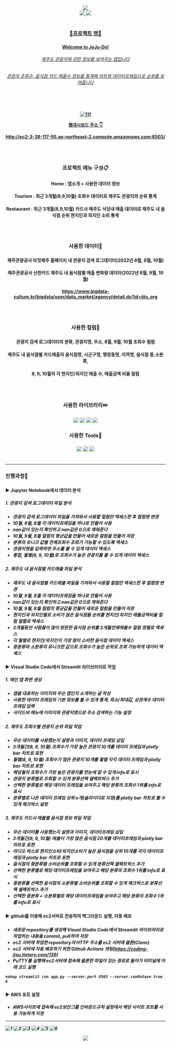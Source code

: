 <div align=center>
	<img src="https://capsule-render.vercel.app/api?type=waving&color=0:99CCFF,100:a82da&height=200&fontColor=FFFFFF&section=header&text=Welcome%20to%20JeJu-Do!&fontSize=60&animation=twinkling" />
</div>	
<div align=center>
	<a href="mailto:yunwltn98@gmail.com"><img src="https://img.shields.io/badge/Gmail-EA4335?style=flat&logo=Gmail&logoColor=white&link="mailto:yunwltn98@gmail.com" />
	<a href="https://coding-jisu.tistory.com/"><img src="https://img.shields.io/badge/Tistory-000000?style=flat&logo=Tistory&logoColor=white&link="https://coding-jisu.tistory.com" />
	<br>
	<br>
</div>	

<div align=center> 
	<h3> 📌프로젝트 명📌 <h3>
	<h4> Welcome to JeJu-Do! <h4>
	<h6> 제주도 관광지에 관한 정보를 보여주는 앱입니다 <h6>
	<h6> 관광지 조회수, 음식점 카드 매출수 정보를 통계해 차트와 데이터프레임으로 순위를 보여줍니다 <h6>
	<br>
	<h4>

![111](https://user-images.githubusercontent.com/120348555/209489225-5e1a1d33-736e-4b0e-88cc-4743f1f7c587.jpg)

웹대시보드 주소 👇 

<http://ec2-3-38-117-95.ap-northeast-2.compute.amazonaws.com:8503/>

</div>	
<div align=center> 
	<br>
	<br>
	<h3> 프로젝트 메뉴 구성📋 <h3>
	<h4> Home : 앱소개 + 사용한 데이터 정보
	<h4> Tourism : 최근 3개월(8,9,10월) 조회수 데이터로 제주도 관광지의 순위 통계
  <h4> Restaurant : 최근 3개월(8,9,10월) 카드사 제주도 식당내 매출 데이터로 제주도 내 음식점 순위 현지인과 외지인 소비 통계
	<br>
	<br>
	<br>
	<br>
	<h3> 사용한 데이터📂 <h3>
	<h4> 제주관광공사 비짓제주 홈페이지 내 관광지 검색 로그데이터(2022년 8월, 9월, 10월) <h4>
	<h4> 제주관광공사 신한카드 제주도 내 음식점별 매출 변화량 데이터(2022년 8월, 9월, 10월) <h4>

<https://www.bigdata-culture.kr/bigdata/user/data_market/agency/detail.do?id=ijto_org>
</div>	
<div align=center>
	<br>
	<br>
	<h3> 사용한 컬럼📑 <h3>
	<h4> 관광지 검색 로그데이터의 분류, 관광지명, 주소, 8월, 9월, 10월 조회수 컬럼 <h4>
	<h4> 제주도 내 음식점별 카드매출의 음식점명, 시군구명, 행정동명, 지역명, 음식점 중,소분류, <h4>
	<h4> 8, 9, 10월의 각 현지인/외지인 매출 수, 매출금액 비율 컬럼 <h4>	
	<br>
	<br>
	<h3> 사용한 라이브러리✏️ <h3>	
	<img src="https://img.shields.io/badge/Streamlit-FF4B4B?style=flat&logo=Streamlit&logoColor=white" />
	<img src="https://img.shields.io/badge/NumPy-013243?style=flat&logo=NumPy&logoColor=white" />
	<img src="https://img.shields.io/badge/pandas-150458?style=flat&logo=pandas&logoColor=white" />
	<img src="https://img.shields.io/badge/Plotly-3F4F75?style=flat&logo=Plotly&logoColor=white" />
	<h3> 사용한 Tools🔨 <h3>
	<img src="https://img.shields.io/badge/Jupyter-F37626?style=flat&logo=Jupyter&logoColor=white" />
	<img src="https://img.shields.io/badge/Visual Studio Code-007ACC?style=flat&logo=Visual Studio Code&logoColor=white" />
	<img src="https://img.shields.io/badge/GitHub-181717?style=flat&logo=GitHub&logoColor=white" />
	<br>
	<br>
</div>	

		
---


<h3>진행과정💬<h3>

<h4>▶️ Jupyter Notebook에서 데이터 분석<h4>
	
<h5> 1. 관광지 검색 로그데이터 파일 분석<h5>
	
- 관광지 검색 로그데이터 파일을 가져와서 사용할 컬럼만 엑세스한 후 컬럼명 변경
- 10월, 9월, 8월 각 데이터프레임을 하나로 만들어 사용
- nan값이 있는지 확인하고 nan값은 0으로 채워준다
- 10월, 9월, 8월 컬럼의 평균값을 만들어 새로운 컬럼을 만들어 저장
- 분류의 유니크 값별 전체조회수 조회가 가능할 수 있도록 엑세스
- 관광지명을 입력하면 주소를 볼 수 있게 데이터 엑세스
- 통합, 월별(8, 9, 10월)로 조회수가 높은 관광지를 볼 수 있게 데이터 엑세스

<h5> 2. 제주도 내 음식점별 카드매출 파일 분석<h5>
	
- 제주도 내 음식점별 카드매출 파일을 가져와서 사용할 컬럼만 엑세스한 후 컬럼명 변경
- 10월, 9월, 8월 각 데이터프레임을 하나로 만들어 사용
- nan값이 있는지 확인하고 nan값은 0으로 채워준다
- 10월, 9월, 8월 컬럼의 평균값을 만들어 새로운 컬럼을 만들어 저장
- 현지인과 외지인별로 소비가 많은 음식점들 순위를 현지인/외지인 매출금액비율 컬럼 절렬로 엑세스
- 3개월동안 사람들이 많이 방문한 음식점 순위를 3개월전체매출수 컬럼 정렬로 엑세스
- 각 월별로 현지인/외지인이 가장 많이 소비한 음식점 데이터 엑세스
- 중분류와 소분류의 유니크한 값으로 조회수가 높은 순위로 조회 가능하게 데이터 엑세스

<h4>▶️ Visual Studio Code에서 Streamlit 라이브러리로 작업<h4>

<h5>1. 메인 앱 화면 생성<h5>

- 앱을 대표하는 이미지와 무슨 앱인지 소개하는 글 작성
- 사용한 데이터 프레임의 기본 정보를 볼 수 있게 통계, 최소/최대값, 상관계수 데이터 프레임 입력
- 사이드바 메뉴에 이미지와 관광지명으로 주소 검색하는 기능 설정
		
<h5>2. 제주도 조회수별 관광지 순위 파일 작업<h5>
		
- 무슨 데이터를 사용했는지 설명과 이미지, 데이터 프레임 삽입
- 3개월간(8, 9, 10월) 조회수가 가장 높은 관광지 10개를 데이터 프레임과 plotly bar 차트로 표현
- 월별(8, 9, 10월) 조회수가 많은 관광지 10개를 월별 각각 데이터 프레임과 plotly bar 차트로 표현
- 해당월의 조회수가 가장 높은 관광지를 한눈에 알 수 있게 info로 표시
- 관광지 분류별로 조회할 수 있게 분류선택 셀렉트박스 추가
- 선택한 분류별로 해당 데이터 프레임을 보여주고 해당 분류의 조회수 1위를 info로 표시
- 분류별로 나온 데이터 프레임 상위 n개(슬라이더로 지정)를 plotly bar 차트로 볼 수 있게 체크박스 설정

<h5>3. 제주도 카드사 매출별 음식점 정보 파일 작업<h5>
		
- 무슨 데이터를 사용했는지 설명과 이미지, 데이터프레임 삽입
- 3개월간(8, 9, 10월) 매출이 가장 많은 음식점 20개를 데이터프레임과 plotly bar 차트로 표현
- 라디오 박스로 현지인소비/외지인소비가 높은 음식점을 상위 10개를 각각 데이터프레임과 plotly bar 차트로 표현
- 음식점의 중분류별 소비순위를 조회할 수 있게 분류선택 셀렉트박스 추가
- 선택한 분류별로 해당 데이터프레임을 보여주고 해당 분류의 조회수 1위를 info로 표시
- 중분류를 선택한 음식점의 소분류별 소비순위를 조회할 수 있게 체크박스로 분류선택 셀렉트박스 추가
- 선택한 중분류 + 소분류별로 해당 데이터프레임을 보여주고 해당 분류의 조회수 1위를 info로 표시
	
<h4>▶️ github를 이용해 ec2서버로 전송하여 백그라운드 실행, 자동 배포<h4>
	
<h5><h5>
		
- 새로운 repository를 생성해 Visual Studio Code에서 Streamlit 라이브러리로 작업하는 내용을 commit, pull하여 저장
- ec2 서버에 작업한 repository의 HTTP 주소를 ec2 서버에 클론(Clone)
- ec2 서버에 자동 배포하기 위한 Github Actions 셋팅(https://coding-jisu.tistory.com/139)
- PuTTY를 실행해 ec2서버에 접속해 클론한 파일이 있는 경로로 들어가 터미널에 아래 코드 실행
	
```
nohup streamlit run app.py --server.port 8503 --server.runOnSave true &
```

<h4> ▶️ AWS 포트 설정 <h4>
	
<h5>

- AWS사이트에 접속해 ec2보안그룹 인바운드규칙 설정에서 해당 사이트 포트를 사용 가능하게 지정
	
	
---
	
	
![1](https://user-images.githubusercontent.com/120348555/209072456-1566d8f7-5b55-44e3-94e2-f03f44ba97ea.PNG)
![2](https://user-images.githubusercontent.com/120348555/209072462-66876d71-489c-4035-81ac-5d398cabe02c.PNG)
![3](https://user-images.githubusercontent.com/120348555/209072465-426be302-8fc9-43e6-be28-62f36b867d34.PNG)
![4](https://user-images.githubusercontent.com/120348555/209072468-e3e24bc4-ab54-4818-83b4-02d65b6f264a.PNG)
![5](https://user-images.githubusercontent.com/120348555/209072469-3b0af687-2fb0-4502-bd6e-1d86db49b579.PNG)
![6](https://user-images.githubusercontent.com/120348555/209072472-5b380e3f-7f0c-43c2-b5d8-8e8bf6144bb8.PNG)

<div align=center>
	<img src="https://capsule-render.vercel.app/api?type=waving&color=0:99CCFF,100:a82da&height=100&section=footer&text=Thank%20you&fontSize=50&animation=twinkling" />
</div>	
